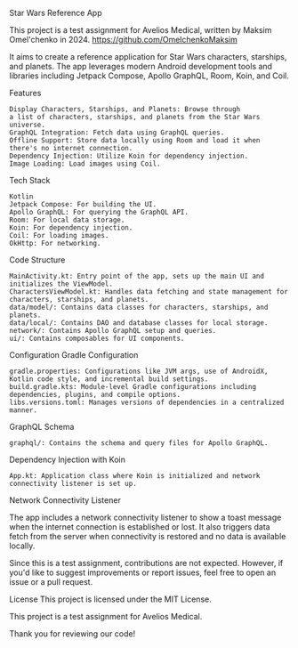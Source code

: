 Star Wars Reference App

This project is a test assignment for Avelios Medical,
written by Maksim Omel'chenko in 2024. https://github.com/OmelchenkoMaksim

It aims to create a reference application for Star Wars characters, starships, and planets.
The app leverages modern Android development tools and libraries
including Jetpack Compose, Apollo GraphQL, Room, Koin, and Coil.

Features

    Display Characters, Starships, and Planets: Browse through 
    a list of characters, starships, and planets from the Star Wars universe.
    GraphQL Integration: Fetch data using GraphQL queries.
    Offline Support: Store data locally using Room and load it when there's no internet connection.
    Dependency Injection: Utilize Koin for dependency injection.
    Image Loading: Load images using Coil.

Tech Stack

    Kotlin
    Jetpack Compose: For building the UI.
    Apollo GraphQL: For querying the GraphQL API.
    Room: For local data storage.
    Koin: For dependency injection.
    Coil: For loading images.
    OkHttp: For networking.

Code Structure

    MainActivity.kt: Entry point of the app, sets up the main UI and initializes the ViewModel.
    CharactersViewModel.kt: Handles data fetching and state management for characters, starships, and planets.
    data/model/: Contains data classes for characters, starships, and planets.
    data/local/: Contains DAO and database classes for local storage.
    network/: Contains Apollo GraphQL setup and queries.
    ui/: Contains composables for UI components.

Configuration
Gradle Configuration

    gradle.properties: Configurations like JVM args, use of AndroidX, Kotlin code style, and incremental build settings.
    build.gradle.kts: Module-level Gradle configurations including dependencies, plugins, and compile options.
    libs.versions.toml: Manages versions of dependencies in a centralized manner.

GraphQL Schema

    graphql/: Contains the schema and query files for Apollo GraphQL.

Dependency Injection with Koin

    App.kt: Application class where Koin is initialized and network connectivity listener is set up.

Network Connectivity Listener

The app includes a network connectivity listener to show a toast message when
the internet connection is established or lost. It also triggers data fetch from
the server when connectivity is restored and no data is available locally.

Since this is a test assignment, contributions are not expected.
However, if you'd like to suggest improvements or report issues, feel free to open an issue or a pull request.

License
This project is licensed under the MIT License.

This project is a test assignment for Avelios Medical.

Thank you for reviewing our code!
